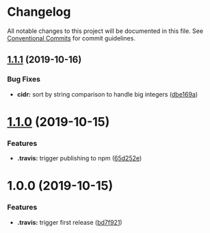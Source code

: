 # Changelog

All notable changes to this project will be documented in this file. See
[Conventional Commits](https://conventionalcommits.org) for commit guidelines.

## [1.1.1](https://github.com/timblack1/cidr-lib/compare/v1.1.0...v1.1.1) (2019-10-16)


### Bug Fixes

* **cidr:** sort by string comparison to handle big integers ([dbe169a](https://github.com/timblack1/cidr-lib/commit/dbe169a1f7d9e1a13f8896492c23c75475612f82))

# [1.1.0](https://github.com/timblack1/cidr-lib/compare/v1.0.0...v1.1.0) (2019-10-15)


### Features

* **.travis:** trigger publishing to npm ([65d252e](https://github.com/timblack1/cidr-lib/commit/65d252efc350e7f28900caa96523553d07515a5b))

# 1.0.0 (2019-10-15)


### Features

* **.travis:** trigger first release ([bd7f921](https://github.com/timblack1/cidr-lib/commit/bd7f92163f58f992b3b937bbff9abb8bd5346ded))
